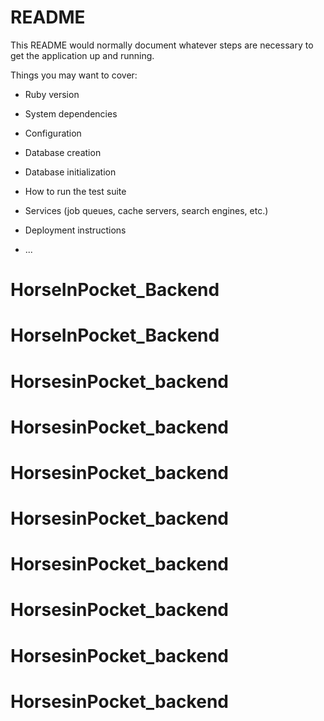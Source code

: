 # README

This README would normally document whatever steps are necessary to get the
application up and running.

Things you may want to cover:

* Ruby version

* System dependencies

* Configuration

* Database creation

* Database initialization

* How to run the test suite

* Services (job queues, cache servers, search engines, etc.)

* Deployment instructions

* ...
# HorseInPocket_Backend
# HorseInPocket_Backend
# HorsesinPocket_backend
# HorsesinPocket_backend
# HorsesinPocket_backend
# HorsesinPocket_backend
# HorsesinPocket_backend
# HorsesinPocket_backend
# HorsesinPocket_backend
# HorsesinPocket_backend
